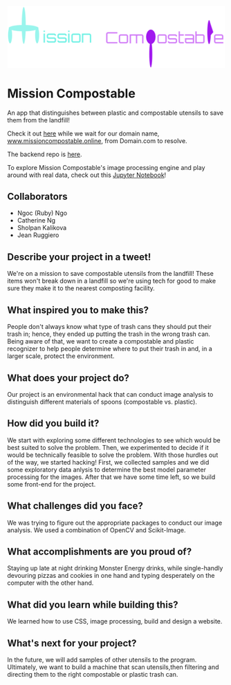 ![Mission Compostable Logo](images/site_images/logonew.png)

# Mission Compostable
An app that distinguishes between plastic and compostable utensils to save them from the landfill!

Check it out [here](https://mission-compostable.herokuapp.com/) while we wait for our domain name, www.missioncompostable.online, from Domain.com to resolve.

The backend repo is [here](https://github.com/jeanruggiero/mission-compostable-django).

To explore Mission Compostable's image processing engine and play around with real data, check out this [Jupyter Notebook](https://github.com/jeanruggiero/mission-compostable/blob/master/com-python/image_processing_engine.ipynb)!

## Collaborators
- Ngoc (Ruby) Ngo
- Catherine Ng
- Sholpan Kalikova
- Jean Ruggiero

## Describe your project in a tweet!
We're on a mission to save compostable utensils from the landfill! These items won't break down in a landfill so we're using tech for good to make sure they make it to the nearest composting facility.

## What inspired you to make this?
People don't always know what type of trash cans they should put their trash in; hence, they ended up putting the trash in the wrong trash can. Being aware of that, we want to create a compostable and plastic recognizer to help people determine where to put their trash in and, in a  larger scale, protect the environment.
## What does your project do?
Our project is an environmental hack that can conduct image analysis to distinguish different materials of spoons (compostable vs. plastic). 

## How did you build it?
We start with exploring some different technologies to see which would be best suited to solve the problem. Then, we experimented to decide if it would be technically feasible to solve the problem. With those hurdles out of the way, we started hacking! First, we collected samples and we did some exploratory data anlysis to determine the best model parameter processing for the images. After that we have some time left, so we build some front-end for the project.
## What challenges did you face?
We was trying to figure out the appropriate packages to conduct our image analysis. We used a combination of OpenCV and Scikit-Image. 

## What accomplishments are you proud of?
Staying up late at night drinking Monster Energy drinks, while single-handly devouring pizzas and cookies in one hand and typing desperately on the computer with the other hand. 

## What did you learn while building this?
We learned how to use CSS, image processing, build and design a website.
## What's next for your project?
In the future, we will add samples of other utensils to the program. Ultimately, we want to build a machine that scan utensils,then filtering and directing them to the right compostable or plastic trash can. 
